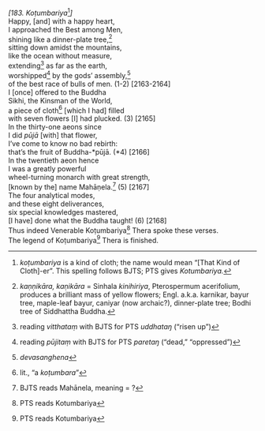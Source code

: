*\[183. Koṭumbariya*[^1]*\]*  
Happy, \[and\] with a happy heart,  
I approached the Best among Men,  
shining like a dinner-plate tree,[^2]  
sitting down amidst the mountains,  
like the ocean without measure,  
extending[^3] as far as the earth,  
worshipped[^4] by the gods’ assembly,[^5]  
of the best race of bulls of men. (1-2) \[2163-2164\]  
I \[once\] offered to the Buddha  
Sikhi, the Kinsman of the World,  
a piece of cloth[^6] \[which I had\] filled  
with seven flowers \[I\] had plucked. (3) \[2165\]  
In the thirty-one aeons since  
I did *pūjā* \[with\] that flower,  
I’ve come to know no bad rebirth:  
that’s the fruit of Buddha-*pūjā. (*4) \[2166\]  
In the twentieth aeon hence  
I was a greatly powerful  
wheel-turning monarch with great strength,  
\[known by the\] name Mahāṇela.[^7] (5) \[2167\]  
The four analytical modes,  
and these eight deliverances,  
six special knowledges mastered,  
\[I have\] done what the Buddha taught! (6) \[2168\]  
Thus indeed Venerable Koṭumbariya[^8] Thera spoke these verses.  
The legend of Koṭumbariya[^9] Thera is finished.  
[^1]: *koṭumbariya* is a kind of cloth; the name would mean “\[That Kind
    of Cloth\]-er”. This spelling follows BJTS; PTS gives *Kotumbariya.*  
[^2]: *kaṇṇikāra, kaṇikāra* = Sinhala *kinihiriya*, Pterospermum
    acerifolium, produces a brilliant mass of yellow flowers; Engl.
    a.k.a. karnikar, bayur tree, maple-leaf bayur, caniyar (now
    archaic?), dinner-plate tree; Bodhi tree of Siddhattha Buddha.  
[^3]: reading *vitthataṃ* with BJTS for PTS *uddhataŋ* (“risen up”)  
[^4]: reading *pūjitaṃ* with BJTS for PTS *paretaŋ* (“dead,”
    “oppressed”)  
[^5]: *devasanghena*  
[^6]: lit., “a *koṭumbara*”  
[^7]: BJTS reads Mahānela, meaning = ?  
[^8]: PTS reads Kotumbariya  
[^9]: PTS reads Kotumbariya
